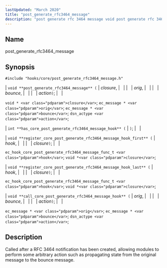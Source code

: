 ```yaml
---
lastUpdated: "March 2020"
title: "post_generate_rfc3464_message"
description: "post generate rfc 3464 message void post generate rfc 3464 message closure orig bounce action void closure ec message orig ec message bounce dsn actype action int has core post generate rfc 3464 message hook void register core post generate rfc 3464 message hook first hook closure ec hook core..."
---
```


<a name="hooks.core.post_generate_rfc3464_message"></a> 
## Name

post_generate_rfc3464_message

## Synopsis

`#include "hooks/core/post_generate_rfc3464_message.h"`

| `void **post_generate_rfc3464_message** (` | <var class="pdparam">closure</var>, |   |
|   | <var class="pdparam">orig</var>, |   |
|   | <var class="pdparam">bounce</var>, |   |
|   | <var class="pdparam">action</var>`)`; |   |

`void * <var class="pdparam">closure</var>`;
`ec_message * <var class="pdparam">orig</var>`;
`ec_message * <var class="pdparam">bounce</var>`;
`dsn_actype <var class="pdparam">action</var>`;

| `int **has_core_post_generate_rfc3464_message_hook** (` | `)`; |   |

| `void **register_core_post_generate_rfc3464_message_hook_first** (` | <var class="pdparam">hook</var>, |   |
|   | <var class="pdparam">closure</var>`)`; |   |

`ec_hook_core_post_generate_rfc3464_message_func_t <var class="pdparam">hook</var>`;
`void *<var class="pdparam">closure</var>`;

| `void **register_core_post_generate_rfc3464_message_hook_last** (` | <var class="pdparam">hook</var>, |   |
|   | <var class="pdparam">closure</var>`)`; |   |

`ec_hook_core_post_generate_rfc3464_message_func_t <var class="pdparam">hook</var>`;
`void *<var class="pdparam">closure</var>`;

| `void **call_core_post_generate_rfc3464_message_hook** (` | <var class="pdparam">orig</var>, |   |
|   | <var class="pdparam">bounce</var>, |   |
|   | <var class="pdparam">action</var>`)`; |   |

`ec_message * <var class="pdparam">orig</var>`;
`ec_message * <var class="pdparam">bounce</var>`;
`dsn_actype <var class="pdparam">action</var>`;<a name="idp38320288"></a> 
## Description

Called after a RFC 3464 notification has been created, allowing modules to perform some arbitrary action such as propagating state from the original message to the bounce message.